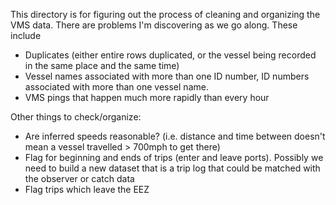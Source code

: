 This directory is for figuring out the process of cleaning and organizing the VMS data. There are problems I'm discovering as we go along. These include

+ Duplicates (either entire rows duplicated, or the vessel being recorded in the same place and the same time)
+ Vessel names associated with more than one ID number, ID numbers associated with more than one vessel name. 
+ VMS pings that happen much more rapidly than every hour

Other things to check/organize: 

+ Are inferred speeds reasonable? (i.e. distance and time between doesn't mean a vessel travelled > 700mph to get there)
+ Flag for beginning and ends of trips (enter and leave ports). Possibly we need to build a new dataset that is a trip log that could be matched with the observer or catch data
+ Flag trips which leave the EEZ 
